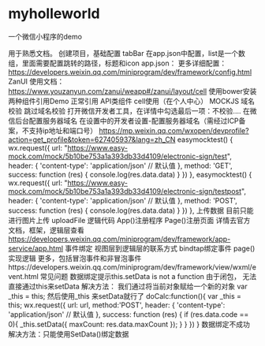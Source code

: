 # myholleworld
一个微信小程序的demo

用于熟悉文档。
创建项目，基础配置
tabBar
在app.json中配置，list是一个数组，里面需要配置跳转的路径，标题和icon
app.json：
更多详细配置：https://developers.weixin.qq.com/miniprogram/dev/framework/config.html
ZanUI
使用文档：https://www.youzanyun.com/zanui/weapp#/zanui/layout/cell
使用bower安装
两种组件引用Demo
正常引用
API类组件
cell使用（在个人中心）
MOCKJS
域名校验
跳过域名校验
打开微信开发者工具，在详情中勾选最后一项：不校验....
在微信后台配置服务器域名
在设置中的开发者设置-配置服务器域名（需经过ICP备案，不支持ip地址和端口号）
https://mp.weixin.qq.com/wxopen/devprofile?action=get_profile&token=627405937&lang=zh_CN
easymocktest() {
    wx.request({
      url: "https://www.easy-mock.com/mock/5b10be753a1a393db33d4109/electronic-sign/test",
      header: {
        'content-type': 'application/json' // 默认值
      },
      method: 'GET',
      success: function (res) {
        console.log(res.data.data)
      }
    })
  },
easymocktest() {
    wx.request({
      url: "https://www.easy-mock.com/mock/5b10be753a1a393db33d4109/electronic-sign/testpost",
      header: {
        'content-type': 'application/json' // 默认值
      },
      method: 'POST',
      success: function (res) {
        console.log(res.data.data)
      }
    })
  },
上传数据
目前只能进行图片上传
uploadFile
逻辑代码
App()注册程序
Page()注册页面
详情去官方文档，框架，逻辑层查看
https://developers.weixin.qq.com/miniprogram/dev/framework/app-service/app.html
事件绑定
视图层到逻辑层的联系方式
bindtap绑定事件
page()实现逻辑
更多，包括冒泡事件和非冒泡事件https://developers.weixin.qq.com/miniprogram/dev/framework/view/wxml/event.html
常见问题
数据绑定提示this.setData is not a function
由于闭包， 无法直接通过this来setData
解决方法：
我们通过将当前对象赋给一个新的对象
var _this = this;
然后使用_this 来setData就行了
doCalc:function(){
    var _this = this;
    wx.request({
      url: url,
      method:'POST',
      header: {
        'content-type': 'application/json' // 默认值
      },
      success: function (res) {
        if (res.data.code == 0){
          _this.setData({
            maxCount: res.data.maxCount
          });
        }
      }
    })
  }
数据绑定不成功
解决方法：只能使用SetData()绑定数据

